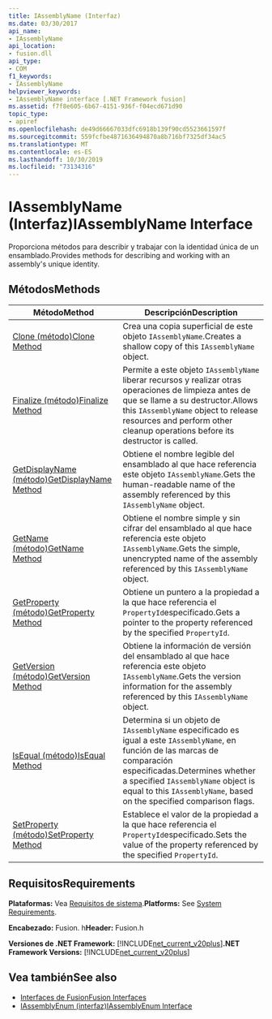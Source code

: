 ```yaml
---
title: IAssemblyName (Interfaz)
ms.date: 03/30/2017
api_name:
- IAssemblyName
api_location:
- fusion.dll
api_type:
- COM
f1_keywords:
- IAssemblyName
helpviewer_keywords:
- IAssemblyName interface [.NET Framework fusion]
ms.assetid: f7f8e605-6b67-4151-936f-f04ecd671d90
topic_type:
- apiref
ms.openlocfilehash: de49d66667033dfc6918b139f90cd5523661597f
ms.sourcegitcommit: 559fcfbe4871636494870a8b716bf7325df34ac5
ms.translationtype: MT
ms.contentlocale: es-ES
ms.lasthandoff: 10/30/2019
ms.locfileid: "73134316"
---
```

# <a name="iassemblyname-interface"></a><span data-ttu-id="7c4af-102">IAssemblyName (Interfaz)</span><span class="sxs-lookup"><span data-stu-id="7c4af-102">IAssemblyName Interface</span></span>
<span data-ttu-id="7c4af-103">Proporciona métodos para describir y trabajar con la identidad única de un ensamblado.</span><span class="sxs-lookup"><span data-stu-id="7c4af-103">Provides methods for describing and working with an assembly's unique identity.</span></span>  
  
## <a name="methods"></a><span data-ttu-id="7c4af-104">Métodos</span><span class="sxs-lookup"><span data-stu-id="7c4af-104">Methods</span></span>  
  
|<span data-ttu-id="7c4af-105">Método</span><span class="sxs-lookup"><span data-stu-id="7c4af-105">Method</span></span>|<span data-ttu-id="7c4af-106">Descripción</span><span class="sxs-lookup"><span data-stu-id="7c4af-106">Description</span></span>|  
|------------|-----------------|  
|[<span data-ttu-id="7c4af-107">Clone (método)</span><span class="sxs-lookup"><span data-stu-id="7c4af-107">Clone Method</span></span>](iassemblyname-clone-method.md)|<span data-ttu-id="7c4af-108">Crea una copia superficial de este objeto `IAssemblyName`.</span><span class="sxs-lookup"><span data-stu-id="7c4af-108">Creates a shallow copy of this `IAssemblyName` object.</span></span>|  
|[<span data-ttu-id="7c4af-109">Finalize (método)</span><span class="sxs-lookup"><span data-stu-id="7c4af-109">Finalize Method</span></span>](iassemblyname-finalize-method.md)|<span data-ttu-id="7c4af-110">Permite a este objeto `IAssemblyName` liberar recursos y realizar otras operaciones de limpieza antes de que se llame a su destructor.</span><span class="sxs-lookup"><span data-stu-id="7c4af-110">Allows this `IAssemblyName` object to release resources and perform other cleanup operations before its destructor is called.</span></span>|  
|[<span data-ttu-id="7c4af-111">GetDisplayName (método)</span><span class="sxs-lookup"><span data-stu-id="7c4af-111">GetDisplayName Method</span></span>](iassemblyname-getdisplayname-method.md)|<span data-ttu-id="7c4af-112">Obtiene el nombre legible del ensamblado al que hace referencia este objeto `IAssemblyName`.</span><span class="sxs-lookup"><span data-stu-id="7c4af-112">Gets the human-readable name of the assembly referenced by this `IAssemblyName` object.</span></span>|  
|[<span data-ttu-id="7c4af-113">GetName (método)</span><span class="sxs-lookup"><span data-stu-id="7c4af-113">GetName Method</span></span>](iassemblyname-getname-method.md)|<span data-ttu-id="7c4af-114">Obtiene el nombre simple y sin cifrar del ensamblado al que hace referencia este objeto `IAssemblyName`.</span><span class="sxs-lookup"><span data-stu-id="7c4af-114">Gets the simple, unencrypted name of the assembly referenced by this `IAssemblyName` object.</span></span>|  
|[<span data-ttu-id="7c4af-115">GetProperty (método)</span><span class="sxs-lookup"><span data-stu-id="7c4af-115">GetProperty Method</span></span>](iassemblyname-getproperty-method.md)|<span data-ttu-id="7c4af-116">Obtiene un puntero a la propiedad a la que hace referencia el `PropertyId`especificado.</span><span class="sxs-lookup"><span data-stu-id="7c4af-116">Gets a pointer to the property referenced by the specified `PropertyId`.</span></span>|  
|[<span data-ttu-id="7c4af-117">GetVersion (método)</span><span class="sxs-lookup"><span data-stu-id="7c4af-117">GetVersion Method</span></span>](iassemblyname-getversion-method.md)|<span data-ttu-id="7c4af-118">Obtiene la información de versión del ensamblado al que hace referencia este objeto `IAssemblyName`.</span><span class="sxs-lookup"><span data-stu-id="7c4af-118">Gets the version information for the assembly referenced by this `IAssemblyName` object.</span></span>|  
|[<span data-ttu-id="7c4af-119">IsEqual (método)</span><span class="sxs-lookup"><span data-stu-id="7c4af-119">IsEqual Method</span></span>](iassemblyname-isequal-method.md)|<span data-ttu-id="7c4af-120">Determina si un objeto de `IAssemblyName` especificado es igual a este `IAssemblyName`, en función de las marcas de comparación especificadas.</span><span class="sxs-lookup"><span data-stu-id="7c4af-120">Determines whether a specified `IAssemblyName` object is equal to this `IAssemblyName`, based on the specified comparison flags.</span></span>|  
|[<span data-ttu-id="7c4af-121">SetProperty (método)</span><span class="sxs-lookup"><span data-stu-id="7c4af-121">SetProperty Method</span></span>](iassemblyname-setproperty-method.md)|<span data-ttu-id="7c4af-122">Establece el valor de la propiedad a la que hace referencia el `PropertyId`especificado.</span><span class="sxs-lookup"><span data-stu-id="7c4af-122">Sets the value of the property referenced by the specified `PropertyId`.</span></span>|  
  
## <a name="requirements"></a><span data-ttu-id="7c4af-123">Requisitos</span><span class="sxs-lookup"><span data-stu-id="7c4af-123">Requirements</span></span>  
 <span data-ttu-id="7c4af-124">**Plataformas:** Vea [Requisitos de sistema](../../get-started/system-requirements.md).</span><span class="sxs-lookup"><span data-stu-id="7c4af-124">**Platforms:** See [System Requirements](../../get-started/system-requirements.md).</span></span>  
  
 <span data-ttu-id="7c4af-125">**Encabezado:** Fusion. h</span><span class="sxs-lookup"><span data-stu-id="7c4af-125">**Header:** Fusion.h</span></span>  
  
 <span data-ttu-id="7c4af-126">**Versiones de .NET Framework:** [!INCLUDE[net_current_v20plus](../../../../includes/net-current-v20plus-md.md)]</span><span class="sxs-lookup"><span data-stu-id="7c4af-126">**.NET Framework Versions:** [!INCLUDE[net_current_v20plus](../../../../includes/net-current-v20plus-md.md)]</span></span>  
  
## <a name="see-also"></a><span data-ttu-id="7c4af-127">Vea también</span><span class="sxs-lookup"><span data-stu-id="7c4af-127">See also</span></span>

- [<span data-ttu-id="7c4af-128">Interfaces de Fusion</span><span class="sxs-lookup"><span data-stu-id="7c4af-128">Fusion Interfaces</span></span>](fusion-interfaces.md)
- [<span data-ttu-id="7c4af-129">IAssemblyEnum (interfaz)</span><span class="sxs-lookup"><span data-stu-id="7c4af-129">IAssemblyEnum Interface</span></span>](iassemblyenum-interface.md)
